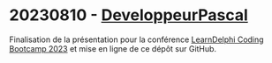 # 20230810 - [DeveloppeurPascal](https://github.com/DeveloppeurPascal)

Finalisation de la présentation pour la conférence [LearnDelphi Coding Bootcamp 2023](https://serialstreameur.fr/learndelphiorg-coding-bootcamp-2023.html) et mise en ligne de ce dépôt sur GitHub.

